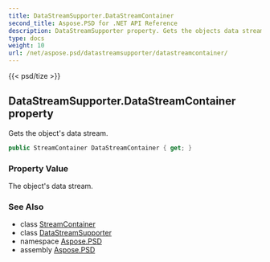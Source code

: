 ```yaml
---
title: DataStreamSupporter.DataStreamContainer
second_title: Aspose.PSD for .NET API Reference
description: DataStreamSupporter property. Gets the objects data stream
type: docs
weight: 10
url: /net/aspose.psd/datastreamsupporter/datastreamcontainer/
---
```

{{< psd/tize >}}
## DataStreamSupporter.DataStreamContainer property

Gets the object's data stream.

```csharp
public StreamContainer DataStreamContainer { get; }
```

### Property Value

The object's data stream.

### See Also

* class [StreamContainer](../../streamcontainer/)
* class [DataStreamSupporter](../)
* namespace [Aspose.PSD](../../datastreamsupporter/)
* assembly [Aspose.PSD](../../../)


